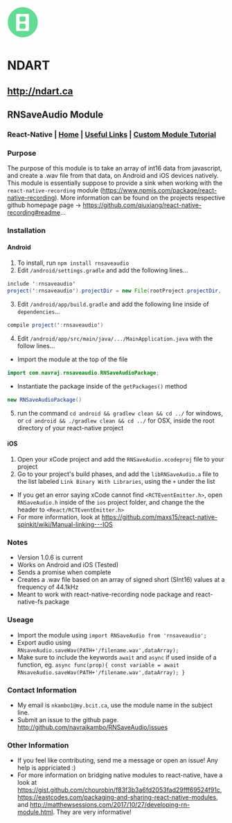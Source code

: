 # ![NDART LOGO](/72x72.png?raw=true)
# NDART
## http://ndart.ca
##
## RNSaveAudio Module
### React-Native | [Home](README.md) | [Useful Links](UsefulLinks.md) | [Custom Module Tutorial](Tut.md)
###
### Purpose
The purpose of this module is to take an array of int16 data from javascript, and create a .wav file from that data, on Android and iOS devices natively. This module is essentially suppose to provide a sink when working with the `react-native-recording` module (https://www.npmjs.com/package/react-native-recording). More information can be found on the projects respective github homepage page -> https://github.com/qiuxiang/react-native-recording#readme...
### Installation
#### Android
1) To install, run `npm install rnsaveaudio`
2) Edit `/android/settings.gradle` and add the following lines...
``` java
include ':rnsaveaudio'
project(':rnsaveaudio').projectDir = new File(rootProject.projectDir, '../node_modules/rnsaveaudio/android')
```
3) Edit `/android/app/build.gradle` and add the following line inside of `dependencies`...
``` java
compile project(':rnsaveaudio')
```
4) Edit `/android/app/src/main/java/.../MainApplication.java` with the follow lines...
- Import the module at the top of the file
```java
import com.navraj.rnsaveaudio.RNSaveAudioPackage;
```
- Instantiate the package inside of the `getPackages()` method
```java
new RNSaveAudioPackage()
```
5) run the command `cd android && gradlew clean && cd ../` for windows, or `cd android && ./gradlew clean && cd ../` for OSX, inside the root directory of your react-native project
#### iOS
1) Open your xCode project and add the `RNSaveAudio.xcodeproj` file to your project
2) Go to your project's build phases, and add the `libRNSaveAudio.a` file to the list labeled `Link Binary With Libraries`, using the `+` under the list
- If you get an error saying xCode cannot find `<RCTEventEmitter.h>`, open `RNSaveAudio.h` inside of the `ios` project folder, and change the the header to `<React/RCTEventEmitter.h>`
- For more information, look at https://github.com/maxs15/react-native-spinkit/wiki/Manual-linking---IOS
### Notes
- Version 1.0.6 is current
- Works on Android and iOS (Tested)
- Sends a promise when complete
- Creates a .wav file based on an array of signed short (SInt16) values at a frequency of 44.1kHz
- Meant to work with react-native-recording node package and react-native-fs package
### Useage
- Import the module using `import RNSaveAudio from 'rnsaveaudio';`
- Export audio using `RNsaveAudio.saveWav(PATH+'/filename.wav',dataArray);`
- Make sure to include the keywords `await` and `async` if used inside of a function, eg. `async func(prop){ const variable = await RNsaveAudio.saveWav(PATH+'/filename.wav',dataArray); }`
### Contact Information
- My email is `nkambo1@my.bcit.ca`, use the module name in the subject line.
- Submit an issue to the github page. http://github.com/navrajkambo/RNSaveAudio/issues
### Other Information
- If you feel like contributing, send me a message or open an issue! Any help is appriciated :)
- For more information on bridging native modules to react-native, have a look at https://gist.github.com/chourobin/f83f3b3a6fd2053fad29fff69524f91c, https://eastcodes.com/packaging-and-sharing-react-native-modules, and http://matthewsessions.com/2017/10/27/developing-rn-module.html. They are very informative!
